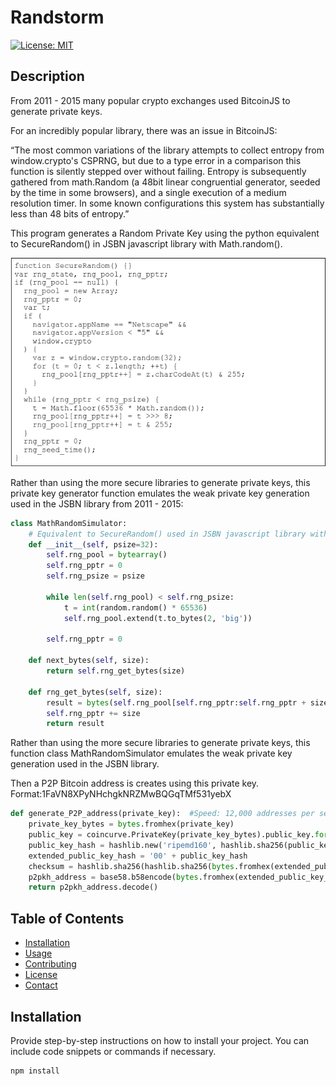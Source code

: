 # Randstorm

[![License: MIT](https://img.shields.io/badge/License-MIT-yellow.svg)](https://opensource.org/licenses/MIT)

## Description
From 2011 - 2015 many popular crypto exchanges used BitcoinJS to generate private keys. 

For an incredibly popular library, there was an issue in BitcoinJS:

“The most common variations of the library attempts to collect entropy
from window.crypto's CSPRNG, but due to a type error in a comparison
this function is silently stepped over without failing. Entropy is
subsequently gathered from math.Random (a 48bit linear congruential
generator, seeded by the time in some browsers), and a single
execution of a medium resolution timer. In some known configurations
this system has substantially less than 48 bits of entropy.”

This program generates a Random Private Key using the python equivalent to SecureRandom() in JSBN javascript library with Math.random(). 

![Project Image](SecureRandom.png)

Rather than using the more secure libraries to generate private keys, this private key generator function emulates the weak private key generation used in the JSBN library from 2011 - 2015:

```python
class MathRandomSimulator:
    # Equivalent to SecureRandom() used in JSBN javascript library with Math.random()
    def __init__(self, psize=32):
        self.rng_pool = bytearray()
        self.rng_pptr = 0
        self.rng_psize = psize
        
        while len(self.rng_pool) < self.rng_psize:
            t = int(random.random() * 65536) 
            self.rng_pool.extend(t.to_bytes(2, 'big'))

        self.rng_pptr = 0

    def next_bytes(self, size):
        return self.rng_get_bytes(size)

    def rng_get_bytes(self, size):
        result = bytes(self.rng_pool[self.rng_pptr:self.rng_pptr + size])
        self.rng_pptr += size
        return result
```

Rather than using the more secure libraries to generate private keys, this function class MathRandomSimulator emulates the weak private key generation used in the JSBN library. 

Then a P2P Bitcoin address is creates using this private key. Format:1FaVN8XPyNHchgkNRZMwBQGqTMf531yebX

```python
def generate_P2P_address(private_key):  #Speed: 12,000 addresses per second.
    private_key_bytes = bytes.fromhex(private_key)
    public_key = coincurve.PrivateKey(private_key_bytes).public_key.format(compressed=False)
    public_key_hash = hashlib.new('ripemd160', hashlib.sha256(public_key).digest()).hexdigest()
    extended_public_key_hash = '00' + public_key_hash
    checksum = hashlib.sha256(hashlib.sha256(bytes.fromhex(extended_public_key_hash)).digest()).hexdigest()[:8]
    p2pkh_address = base58.b58encode(bytes.fromhex(extended_public_key_hash + checksum))
    return p2pkh_address.decode()
```

## Table of Contents

- [Installation](#installation)
- [Usage](#usage)
- [Contributing](#contributing)
- [License](#license)
- [Contact](#contact)

## Installation

Provide step-by-step instructions on how to install your project. You can include code snippets or commands if necessary.

```bash
npm install
